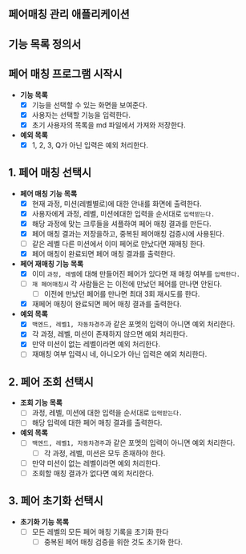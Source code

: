 ## 페어매칭 관리 애플리케이션

## 기능 목록 정의서

## 페어 매칭 프로그램 시작시
- **기능 목록**
  - [x] 기능을 선택할 수 있는 화면을 보여준다.
  - [x] 사용자는 선택할 기능을 입력한다.
  - [X] 초기 사용자의 목록을 md 파일에서 가져와 저장한다.

- **예외 목록**
  - [x] 1, 2, 3, Q가 아닌 입력은 예외 처리한다.

## 1. 페어 매칭 선택시
- **페어 매칭 기능 목록**
  - [X] 현재 과정, 미션(레벨별로)에 대한 안내를 화면에 출력한다.
  - [x] 사용자에게 과정, 레벨, 미션에대한 입력을 순서대로 `입력받는다.`
  - [x] 해당 과정에 맞는 크루들을 셔플하여 페어 매칭 결과를 만든다.
  - [X] 페어 매칭 결과는 저장을하고, 중복된 페어매칭 검증시에 사용된다.
  - [ ] 같은 레벨 다른 미션에서 이미 페어로 만났다면 재매칭 한다.
  - [x] 페어 매칭이 완료되면 페어 매칭 결과를 출력한다.
- **페어 재매칭 기능 목록**
  - [x] 이미 `과정, 레벨`에 대해 만들어진 페어가 있다면 재 매칭 여부를 `입력한다.`
  - [ ] `재 페어매칭시` 각 사람들은 는 이전에 만났던 페어를 만나면 안된다.
    - [ ] 이전에 만났던 페어를 만나면 최대 3회 재시도를 한다.
  - [x] 재페어 매칭이 완료되면 페어 매칭 결과를 출력한다.

- **예외 목록**
  - [x] `백엔드, 레벨1, 자동차경주`과 같은 포멧의 입력이 아니면 예외 처리한다.
  - [X] 각 과정, 레벨, 미션이 존재하지 않으면 예외 처리한다.
  - [X] 만약 미션이 없는 레벨이라면 예외 처리한다.
  - [ ] 재매칭 여부 입력시 네, 아니오가 아닌 입력은 예외 처리한다.

## 2. 페어 조회 선택시
- **조회 기능 목록**
  - [ ] 과정, 레벨, 미션에 대한 입력을 순서대로 `입력받는다.`
  - [ ] 해당 입력에 대한 페어 매칭 결과를 출력한다.
- **예외 목록**
    - [ ] `백엔드, 레벨1, 자동차경주`과 같은 포멧의 입력이 아니면 예외 처리한다.
        - [ ] 각 과정, 레벨, 미션은 모두 존재하야 한다.
    - [ ] 만약 미션이 없는 레벨이라면 예외 처리한다.
    - [ ] 조회할 매칭 결과가 없다면 예외 처리한다.

## 3. 페어 초기화 선택시
- **초기화 기능 목록**
  - [ ] 모든 레벨의 모든 페어 매칭 기록을 초기화 한다
    - [ ] 중복된 페어 매칭 검증을 위한 것도 초기화 한다.